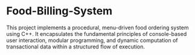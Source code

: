 # Food-Billing-System
This project implements a procedural, menu-driven food ordering system using C++. It encapsulates the fundamental principles of console-based user interaction, modular programming, and dynamic computation of transactional data within a structured flow of execution.
